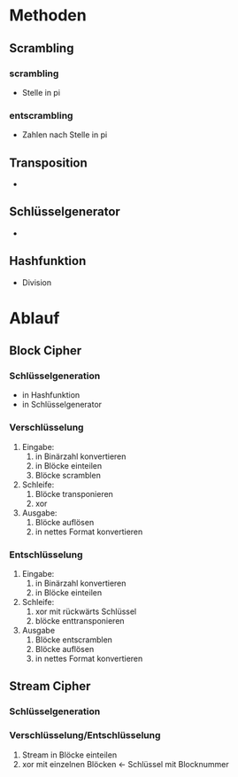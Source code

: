 # Methoden

## Scrambling

### scrambling

-   Stelle in pi

### entscrambling

-   Zahlen nach Stelle in pi

## Transposition

-

## Schlüsselgenerator

-

## Hashfunktion

-   Division

# Ablauf

## Block Cipher

### Schlüsselgeneration

-   in Hashfunktion
-   in Schlüsselgenerator

### Verschlüsselung

1. Eingabe:
    1. in Binärzahl konvertieren
    2. in Blöcke einteilen
    3. Blöcke scramblen
2. Schleife:
    1. Blöcke transponieren
    2. xor
3. Ausgabe:
    1. Blöcke auflösen
    2. in nettes Format konvertieren

### Entschlüsselung

1. Eingabe:
    1. in Binärzahl konvertieren
    2. in Blöcke einteilen
2. Schleife:
    1. xor mit rückwärts Schlüssel
    2. blöcke enttransponieren
3. Ausgabe
    1. Blöcke entscramblen
    2. Blöcke auflösen
    3. in nettes Format konvertieren

## Stream Cipher

### Schlüsselgeneration

### Verschlüsselung/Entschlüsselung

1. Stream in Blöcke einteilen
2. xor mit einzelnen Blöcken <- Schlüssel mit Blocknummer
